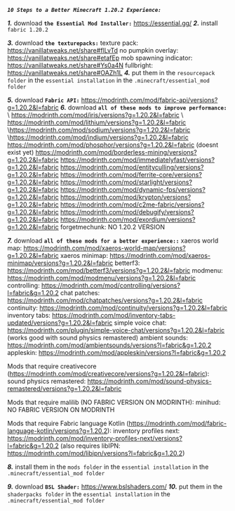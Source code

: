 __***`10 Steps to a Better Minecraft 1.20.2 Experience:`***__

***1.*** download **`the Essential Mod Installer:`**
https://essential.gg/
***2.*** install `fabric 1.20.2`

***3.*** download **`the texturepacks:`**
texture pack: https://vanillatweaks.net/share#flLvTd
no pumpkin overlay: https://vanillatweaks.net/share#etafEp
mob spawning indicator: https://vanillatweaks.net/share#Ys0a4N
fullbright: https://vanillatweaks.net/share#OAZh1L
***4.*** put them in the `resourcepack folder` in the `essential installation` in the `.minecraft/essential_mod folder`

***5.*** download **`Fabric API:`**
https://modrinth.com/mod/fabric-api/versions?g=1.20.2&l=fabric
***6.*** download **`all of these mods to improve performance:`**
\ https://modrinth.com/mod/iris/versions?g=1.20.2&l=fabric
\ https://modrinth.com/mod/lithium/versions?g=1.20.2&l=fabric
\https://modrinth.com/mod/sodium/versions?g=1.20.2&l=fabric
\https://modrinth.com/mod/indium/versions?g=1.20.2&l=fabric
https://modrinth.com/mod/phosphor/versions?g=1.20.2&l=fabric (doesnt exist yet)
https://modrinth.com/mod/borderless-mining/versions?g=1.20.2&l=fabric
https://modrinth.com/mod/immediatelyfast/versions?g=1.20.2&l=fabric
https://modrinth.com/mod/entityculling/versions?g=1.20.2&l=fabric
https://modrinth.com/mod/ferrite-core/versions?g=1.20.2&l=fabric
https://modrinth.com/mod/starlight/versions?g=1.20.2&l=fabric
https://modrinth.com/mod/dynamic-fps/versions?g=1.20.2&l=fabric
https://modrinth.com/mod/krypton/versions?g=1.20.2&l=fabric
https://modrinth.com/mod/c2me-fabric/versions?g=1.20.2&l=fabric
https://modrinth.com/mod/debugify/versions?g=1.20.2&l=fabric
https://modrinth.com/mod/exordium/versions?g=1.20.2&l=fabric
forgetmechunk: NO 1.20.2 VERSION

***7.*** download **`all of these mods for a better experience::`**
xaeros world map: https://modrinth.com/mod/xaeros-world-map/versions?g=1.20.2&l=fabric
xaeros minimap: https://modrinth.com/mod/xaeros-minimap/versions?g=1.20.2&l=fabric
betterf3: https://modrinth.com/mod/betterf3/versions?g=1.20.2&l=fabric
modmenu: https://modrinth.com/mod/modmenu/versions?g=1.20.2&l=fabric
controlling: https://modrinth.com/mod/controlling/versions?l=fabric&g=1.20.2
chat patches: https://modrinth.com/mod/chatpatches/versions?g=1.20.2&l=fabric
continuity: https://modrinth.com/mod/continuity/versions?g=1.20.2&l=fabric
inventory tabs: https://modrinth.com/mod/inventory-tabs-updated/versions?g=1.20.2&l=fabric
simple voice chat: https://modrinth.com/plugin/simple-voice-chat/versions?g=1.20.2&l=fabric (works good with sound physics remastered)
ambient sounds: https://modrinth.com/mod/ambientsounds/versions?l=fabric&g=1.20.2
appleskin: https://modrinth.com/mod/appleskin/versions?l=fabric&g=1.20.2

Mods that require creativecore (https://modrinth.com/mod/creativecore/versions?g=1.20.2&l=fabric):
sound physics remastered: https://modrinth.com/mod/sound-physics-remastered/versions?g=1.20.2&l=fabric

Mods that require malilib (NO FABRIC VERSION ON MODRINTH):
minihud: NO FABRIC VERSION ON MODRINTH

Mods that require Fabric language Kotlin (https://modrinth.com/mod/fabric-language-kotlin/versions?g=1.20.2):
inventory profiles next: https://modrinth.com/mod/inventory-profiles-next/versions?l=fabric&g=1.20.2 (also requires libIPN: https://modrinth.com/mod/libipn/versions?l=fabric&g=1.20.2)

***8.*** install them in the `mods folder` in the `essential installation` in the `.minecraft/essential_mod folder`

***9.*** download **`BSL Shader:`**
https://www.bslshaders.com/
***10.*** put them in the `shaderpacks folder` in the `essential installation` in the `.minecraft/essential_mod folder`
